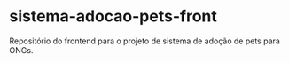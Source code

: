 # sistema-adocao-pets-front

Repositório do frontend para o projeto de sistema de adoção de pets para ONGs.
